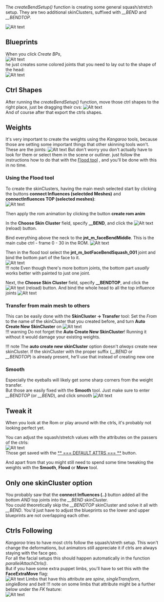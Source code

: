 
The *createBendSetup()* function is creating some general squash/stretch setup. They are two additional skinClusters, suffixed with *__BEND* and *__BENDTOP*.

![Alt text](../images/bend_presentation.gif)  


## Blueprints
When you click *Create BPs*,  
![Alt text](../images/bend_createBPs.jpg)   
he just creates some colored joints that you need to lay out to the shape of the head:  
![Alt text](../images/bend_blueprints.jpg)


## Ctrl Shapes
After running the *createBendSetup()* function, move those ctrl shapes to the right place, just be dragging their cvs:
![Alt text](../images/bend_ctrlshapes.jpg)  
And of course after that export the ctrls shapes.

## Weights
It's very important to create the weights using the *Kangaroo* tools, because those are setting some important things
that other skinning tools won't.  
These are the joints:
![Alt text](../images/bend_joints.jpg)
But don't worry you don't actually have to look for them or select them in the scene or outliner. just follow the instructions
how to do that with the [Flood tool](../tools/toolsSkinCluster.md#flood) , and you'll be done with this in no time.


### Using the Flood tool
To create the skinClusters, having the main mesh selected start by clicking the buttons **connect Influences (selectded Meshes)** and 
**connectInfluences TOP (selected meshes)**:  
![Alt text](../images/bend_bindButtons.jpg)  

Then apply the rom animation by clicking the button **create rom anim**

In the **Choose Skin Cluster** field, specify **__BEND**, and click the ![Alt text](../images/python_reloadButtonSmall.jpg) (reload) button.

Bind everything above the neck to the **jnt_m_faceBendMiddle**. This is the main cube ctrl - frame 0 - 30 in the ROM.
![Alt text](../images/bend_mainInfluence.jpg)

Then in the flood tool select the **jnt_m_botFaceBendSquash_001** joint and bind the bottom part of the face to it.  
![Alt text](../images/bend_botInfluence2.jpg)  
!!! note 
    Even though there's more bottom joints, the bottom part *usually* works better with painted to just one joint.


Next, the **Choose Skin Cluster** field, specify **__BENDTOP**, and click the ![Alt text](../images/python_reloadButtonSmall.jpg) (reload) button.
And bind the whole head to all the top influence joints
![Alt text](../images/bend_topInfluences.jpg)


### Transfer from main mesh to others
This can be easily done with the **SkinCluster -> Transfer** tool:
Set the *From* to the name of the skinCluster that you created before, and turn  **Auto Create New SkinCluster** on 
![Alt text](../images/bend_transferSkinclusters.jpg)  
!!! warning
    Do not forget the **Auto Create New SkinCluster**! Running it without it would damage your existing weights.

!!! note
    The **auto create new skinCluster** option doesn't *always* create new skinCluster. If the skinCluster with
    the proper suffix (*__BEND* or *__BENDTOP*) is already present, he'll use that instead of creating new one


### Smooth
Especially the eyeballs will likely get some sharp corners from the weight transfer.  
But those are easily fixed with the **Smooth** tool. Just make sure to enter *__BENDTOP* (or  *__BEND*), and click smooth
![Alt text](../images/bend_smooth.jpg)


## Tweak it
When you look at the Rom or play around with the ctrls, it's probably not looking perfect yet.  

You can adjust the squash/stretch values with the attributes on the passers of the ctrls:  
![Alt text](../images/bend_passerValues.jpg)  
Those get saved with the [** === DEFAULT ATTRS === **](faceGeneral.md#defaultattrs) button.

And apart from that you might still need to spend some time tweaking the weights with the **Smooth**, **Flood** or **Move** tool.

## Only one skinCluster option
You probably saw that the **connect Influences (..)** button added all the bottom *AND* top joints into the *__BEND* skinCluster.  
You could theoretically skip the *__BENDTOP* skinCluster and solve it all with *__BEND*. You'd just have to adjust the blueprints
so the lower and upper blueprints are not overlapping each other.


## Ctrls Following
*Kangaroo* tries to have most ctrls follow the squash/streth setup. This won't change the deformations, but animators still
appreciate it if ctrls are always staying with the face geo.  
For all the facial setups this should happen automatically in the function *parallelAttachCtrls()*.    
But if you have some extra puppet limbs, you'll have to set this with the **FaceExtraMove** flag:   
![Alt text](../images/bend_faceExtraMove.jpg)
Limbs that have this attribute are *spine*, *singleTransform*, *singleBone* and *belt*
!!! note
    on some limbs that attribute might be a further below under the *FK* feature:   
    ![Alt text](../images/bend_faceExtraMove2.jpg)